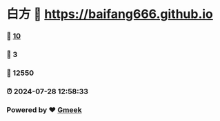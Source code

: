 # 白方 :link: https://baifang666.github.io 
### :page_facing_up: [10](https://baifang666.github.io/tag.html) 
### :speech_balloon: 3 
### :hibiscus: 12550 
### :alarm_clock: 2024-07-28 12:58:33 
### Powered by :heart: [Gmeek](https://github.com/Meekdai/Gmeek)
